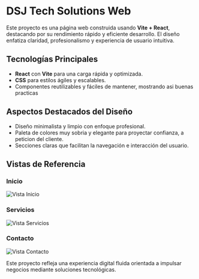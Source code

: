 # DSJ Tech Solutions Web

Este proyecto es una página web construida usando **Vite + React**, destacando por su rendimiento rápido y eficiente desarrollo. El diseño enfatiza claridad, profesionalismo y experiencia de usuario intuitiva.

## Tecnologías Principales

- **React** con **Vite** para una carga rápida y optimizada.
- **CSS** para estilos ágiles y escalables.
- Componentes reutilizables y fáciles de mantener, mostrando asi buenas practicas

## Aspectos Destacados del Diseño

- Diseño minimalista y limpio con enfoque profesional.
- Paleta de colores muy sobria y elegante para proyectar confianza, a peticion del cliente.
- Secciones claras que facilitan la navegación e interacción del usuario.

## Vistas de Referencia

### Inicio
![Vista Inicio](ruta_a_tu_imagen_inicio.png)

### Servicios
![Vista Servicios](ruta_a_tu_imagen_servicios.png)

### Contacto
![Vista Contacto](ruta_a_tu_imagen_contacto.png)

Este proyecto refleja una experiencia digital fluida orientada a impulsar negocios mediante soluciones tecnológicas.
